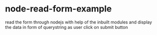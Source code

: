 # node-read-form-example
read the form through nodejs with help of the inbuilt modules and display the data in form of querystring as user click on submit button
